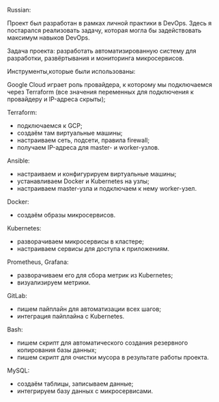 Russian:

Проект был разработан в рамках личной практики в DevOps. Здесь я постарался реализовать задачу, которая могла бы задействовать максимум навыков DevOps.

Задача проекта: разработать автоматизированную систему для разработки, развёртывания и мониторинга микросервисов.

Инструменты,которые были использованы:

Google Cloud играет роль провайдера, к которому мы подключаемся через Terraform (все значения переменных для подключения к провайдеру и IP-адреса скрыты);

Terraform: 
- подключаемся к GCP;
- создаём там виртуальные машины;
- настраиваем сеть, подсети, правила firewall;
- получаем IP-адреса для master- и worker-узлов.

Ansible:
- настраиваем и конфигурируем виртуальные машины;
- устанавливаем Docker и Kubernetes на узлы;
- настраиваем master-узла и подключаем к нему worker-узел.

Docker:
- создаём образы микросервисов.

Kubernetes:
- разворачиваем микросервисы в кластере;
- настраиваем сервисы для доступа к приложениям.

Prometheus, Grafana:
- разворачиваем его для сбора метрик из Kubernetes;
- визуализируем метрики.

GitLab:
- пишем пайплайн для автоматизации всех шагов;
- интеграция пайплайна с Kubernetes.

Bash:
- пишем скрипт для автоматического создания резервного копирования базы данных;
- пишем скрипт для очистки мусора в результате работы проекта.

MySQL:
- создаём таблицы, записываем данные;
- интегрируем базу данных с микросервисами.
